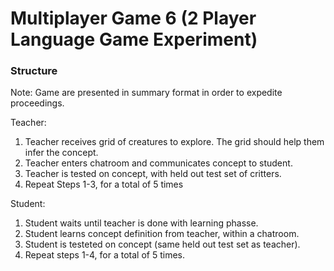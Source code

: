 # Multiplayer Game 6 (2 Player Language Game Experiment)

### Structure
Note: Game are presented in summary format in order to expedite proceedings.

Teacher:

1. Teacher receives grid of creatures to explore. The grid should help them infer the concept.
2. Teacher enters chatroom and communicates concept to student.
3. Teacher is tested on concept, with held out test set of critters.
5. Repeat Steps 1-3, for a total of 5 times

Student:

1. Student waits until teacher is done with learning phasse.
2. Student learns concept definition from teacher, within a chatroom.
3. Student is testeted on concept (same held out test set as teacher).
4. Repeat steps 1-4, for a total of 5 times. 

